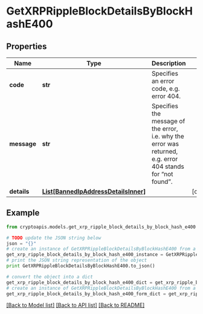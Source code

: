 # GetXRPRippleBlockDetailsByBlockHashE400


## Properties
Name | Type | Description | Notes
------------ | ------------- | ------------- | -------------
**code** | **str** | Specifies an error code, e.g. error 404. | 
**message** | **str** | Specifies the message of the error, i.e. why the error was returned, e.g. error 404 stands for “not found”. | 
**details** | [**List[BannedIpAddressDetailsInner]**](BannedIpAddressDetailsInner.md) |  | [optional] 

## Example

```python
from cryptoapis.models.get_xrp_ripple_block_details_by_block_hash_e400 import GetXRPRippleBlockDetailsByBlockHashE400

# TODO update the JSON string below
json = "{}"
# create an instance of GetXRPRippleBlockDetailsByBlockHashE400 from a JSON string
get_xrp_ripple_block_details_by_block_hash_e400_instance = GetXRPRippleBlockDetailsByBlockHashE400.from_json(json)
# print the JSON string representation of the object
print GetXRPRippleBlockDetailsByBlockHashE400.to_json()

# convert the object into a dict
get_xrp_ripple_block_details_by_block_hash_e400_dict = get_xrp_ripple_block_details_by_block_hash_e400_instance.to_dict()
# create an instance of GetXRPRippleBlockDetailsByBlockHashE400 from a dict
get_xrp_ripple_block_details_by_block_hash_e400_form_dict = get_xrp_ripple_block_details_by_block_hash_e400.from_dict(get_xrp_ripple_block_details_by_block_hash_e400_dict)
```
[[Back to Model list]](../README.md#documentation-for-models) [[Back to API list]](../README.md#documentation-for-api-endpoints) [[Back to README]](../README.md)


